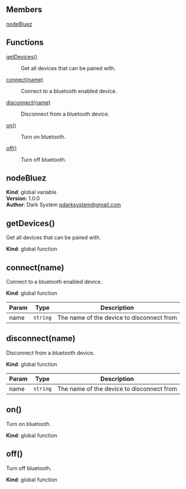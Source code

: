 ## Members

<dl>
<dt><a href="#nodeBluez">nodeBluez</a></dt>
<dd></dd>
</dl>

## Functions

<dl>
<dt><a href="#getDevices">getDevices()</a></dt>
<dd><p>Get all devices that can be paired with.</p>
</dd>
<dt><a href="#connect">connect(name)</a></dt>
<dd><p>Connect to a bluetooth enabled device.</p>
</dd>
<dt><a href="#disconnect">disconnect(name)</a></dt>
<dd><p>Disconnect from a bluetooth device.</p>
</dd>
<dt><a href="#on">on()</a></dt>
<dd><p>Turn on bluetooth.</p>
</dd>
<dt><a href="#off">off()</a></dt>
<dd><p>Turn off bluetooth.</p>
</dd>
</dl>

<a name="nodeBluez"></a>

## nodeBluez
**Kind**: global variable  
**Version**: 1.0.0  
**Author**: Dark System <pdarksystem@gmail.com>  
<a name="getDevices"></a>

## getDevices()
Get all devices that can be paired with.

**Kind**: global function  
<a name="connect"></a>

## connect(name)
Connect to a bluetooth enabled device.

**Kind**: global function  

| Param | Type | Description |
| --- | --- | --- |
| name | <code>string</code> | The name of the device to disconnect from |

<a name="disconnect"></a>

## disconnect(name)
Disconnect from a bluetooth device.

**Kind**: global function  

| Param | Type | Description |
| --- | --- | --- |
| name | <code>string</code> | The name of the device to disconnect from |

<a name="on"></a>

## on()
Turn on bluetooth.

**Kind**: global function  
<a name="off"></a>

## off()
Turn off bluetooth.

**Kind**: global function  
